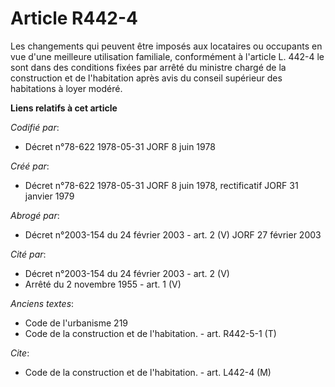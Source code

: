 # Article R442-4

Les changements qui peuvent être imposés aux locataires ou occupants en vue d'une meilleure utilisation familiale,
conformément à l'article L. 442-4 le sont dans des conditions fixées par arrêté du ministre chargé de la construction et de
l'habitation après avis du conseil supérieur des habitations à loyer modéré.

**Liens relatifs à cet article**

_Codifié par_:

  - Décret n°78-622 1978-05-31 JORF 8 juin 1978

_Créé par_:

  - Décret n°78-622 1978-05-31 JORF 8 juin 1978, rectificatif JORF 31 janvier 1979

_Abrogé par_:

  - Décret n°2003-154 du 24 février 2003 - art. 2 (V) JORF 27 février 2003

_Cité par_:

  - Décret n°2003-154 du 24 février 2003 - art. 2 (V)
  - Arrêté du 2 novembre 1955 - art. 1 (V)

_Anciens textes_:

  - Code de l'urbanisme 219
  - Code de la construction et de l'habitation. - art. R442-5-1 (T)

_Cite_:

  - Code de la construction et de l'habitation. - art. L442-4 (M)
